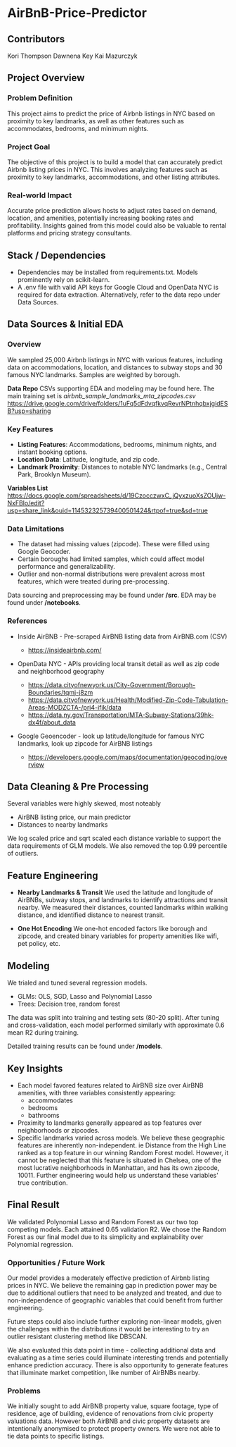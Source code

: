 # AirBnB-Price-Predictor

## Contributors
Kori Thompson
Dawnena Key
Kai Mazurczyk

## Project Overview

### Problem Definition
This project aims to predict the price of Airbnb listings in NYC based on proximity to key landmarks, as well as other features such as accommodates, bedrooms, and minimum nights.

### Project Goal
The objective of this project is to build a model that can accurately predict Airbnb listing prices in NYC. This involves analyzing features such as proximity to key landmarks, accommodations, and other listing attributes.

### Real-world Impact
Accurate price prediction allows hosts to adjust rates based on demand, location, and amenities, potentially increasing booking rates and profitability. Insights gained from this model could also be valuable to rental platforms and pricing strategy consultants.

## Stack / Dependencies

* Dependencies may be installed from requirements.txt. Models prominently rely on scikit-learn.
* A .env file with valid API keys for Google Cloud and OpenData NYC is required for data extraction. Alternatively, refer to the data repo under Data Sources.

## Data Sources & Initial EDA

### Overview
We sampled 25,000 Airbnb listings in NYC with various features, including data on accommodations, location, and distances to subway stops and 30 famous NYC landmarks. Samples are weighted by borough.

**Data Repo**
CSVs supporting EDA and modeling may be found here. The main training set is *airbnb_sample_landmarks_mta_zipcodes.csv*
https://drive.google.com/drive/folders/1uFq5dFdvqfkvqRevrNPtnhqbxjgidESB?usp=sharing

### Key Features
- **Listing Features**: Accommodations, bedrooms, minimum nights, and instant booking options.
- **Location Data**: Latitude, longitude, and zip code.
- **Landmark Proximity**: Distances to notable NYC landmarks (e.g., Central Park, Brooklyn Museum).

**Variables List**
https://docs.google.com/spreadsheets/d/19CzocczwxC_jQyxzuoXsZOUjw-NxFBlo/edit?usp=share_link&ouid=114532325739400501424&rtpof=true&sd=true

### Data Limitations
* The dataset had missing values (zipcode). These were filled using Google Geocoder.
* Certain boroughs had limited samples, which could affect model performance and generalizability. 
* Outlier and non-normal distributions were prevalent across most features, which were treated during pre-processing.

Data sourcing and preprocessing may be found under **/src**.
EDA may be found under **/notebooks**.

### References

* Inside AirBNB - Pre-scraped AirBNB listing data from AirBNB.com (CSV)
    * https://insideairbnb.com/

* OpenData NYC - APIs providing local transit detail as well as zip code and neighborhood geography
    * https://data.cityofnewyork.us/City-Government/Borough-Boundaries/tqmj-j8zm
    * https://data.cityofnewyork.us/Health/Modified-Zip-Code-Tabulation-Areas-MODZCTA-/pri4-ifjk/data
    * https://data.ny.gov/Transportation/MTA-Subway-Stations/39hk-dx4f/about_data

* Google Geoencoder - look up latitude/longitude for famous NYC landmarks, look up zipcode for AirBNB listings
    * https://developers.google.com/maps/documentation/geocoding/overview

## Data Cleaning & Pre Processing

Several variables were highly skewed, most noteably
* AirBNB listing price, our main predictor
* Distances to nearby landmarks
    
We log scaled price and sqrt scaled each distance variable to support the data requirements of GLM models. We also removed the top 0.99 percentile of outliers.

## Feature Engineering

* **Nearby Landmarks & Transit** We used the latitude and longitude of AirBNBs, subway stops, and landmarks to identify attractions and transit nearby. We measured their distances, counted landmarks within walking distance, and identified distance to nearest transit.

* **One Hot Encoding** We one-hot encoded factors like borough and zipcode, and created binary variables for property amenities like wifi, pet policy, etc.

## Modeling

We trialed and tuned several regression models.

* GLMs: OLS, SGD, Lasso and Polynomial Lasso
* Trees: Decision tree, random forest

The data was split into training and testing sets (80-20 split). After tuning and cross-validation, each model performed similarly with approximate 0.6 mean R2 during training.

Detailed training results can be found under **/models**.

## Key Insights

* Each model favored features related to AirBNB size over AirBNB amenities, with  three variables consistently appearing:
    * accommodates
    * bedrooms
    * bathrooms
* Proximity to landmarks generally appeared as top features over neighborhoods or zipcodes. 
* Specific landmarks varied across models. We believe these geographic features are inherently non-independent. ie Distance from the High Line ranked as a top feature in our winning Random Forest model. However, it cannot be neglected that this feature is situated in Chelsea, one of the most lucrative neighborhoods in Manhattan, and has its own zipcode, 10011. Further engineering would help us understand these variables' true contribution.

## Final Result

We validated Polynomial Lasso and Random Forest as our two top competing models. Each attained 0.65 validation R2. We chose the Random Forest as our final model due to its simplicity and explainability over Polynomial regression.

### Opportunities / Future Work

Our model provides a moderately effective prediction of Airbnb listing prices in NYC. We believe the remaining gap in prediction power may be due to additional outliers that need to be analyzed and treated, and due to non-independence of geographic variables that could benefit from further engineering. 

Future steps could also include further exploring non-linear models, given the challenges within the distributions it would be interesting to try an outlier resistant clustering method like DBSCAN. 

We also evaluated this data point in time - collecting additional data and evaluating as a time series could illuminate interesting trends and potentially enhance prediction accuracy. There is also opportunity to generate features that illuminate market competition, like number of AirBNBs nearby.

### Problems

We initially sought to add AirBNB property value, square footage, type of residence, age of building, evidence of renovations from civic property valuations data. However both AirBNB and civic property datasets are intentionally anonymised to protect property owners. We were not able to tie data points to specific listings.


